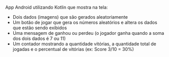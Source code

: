 App Android utilizando Kotlin que mostra na tela:
- Dois dados (imagens) que são gerados aleatoriamente
- Um botão de jogar que gera os números aleatórios e altera os dados que estão sendo exibidos
- Uma mensagem de ganhou ou perdeu (o jogador ganha quando a soma dos dois dados é 7 ou 11)
- Um contador mostrando a quantidade vitórias, a quantidade total de jogadas e o percentual de vitórias (ex: Score 3/10 = 30%)
